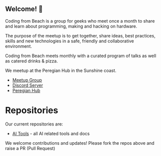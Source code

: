 ## Welcome! 👋

Coding from Beach is a group for geeks who meet once a month to share and learn about programming, making and hacking on hardware.

The purpose of the meetup is to get together, share ideas, best practices, skills and new technologies in a safe, friendly and collaborative environment.

Coding from Beach meets monthly with a curated program of talks as well as catered drinks & pizza.

We meetup at the Peregian Hub in the Sunshine coast.

- [Meetup Group](https://github.com/codingfrombeach)
- [Discord Server](https://discord.com/channels/1202481809036673024/1202481809540128780)
- [Peregian Hub](https://www.peregianhub.com.au/connect/technologists/)

# Repositories

Our current repositories are:

- [AI Tools](https://github.com/codingfrombeach/ai_tools) - all AI related tools and docs

We welcome contributions and updates! Please fork the repos above and raise a PR (Pull Request)
